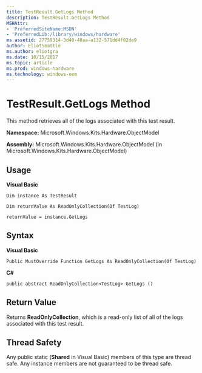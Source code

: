 ```yaml
---
title: TestResult.GetLogs Method
description: TestResult.GetLogs Method
MSHAttr:
- 'PreferredSiteName:MSDN'
- 'PreferredLib:/library/windows/hardware'
ms.assetid: 27759314-3d40-48aa-a132-571dd4f02de9
author: EliotSeattle
ms.author: eliotgra
ms.date: 10/15/2017
ms.topic: article
ms.prod: windows-hardware
ms.technology: windows-oem
---
```


# TestResult.GetLogs Method


This method retrieves all of the logs associated with this test result.

**Namespace:** Microsoft.Windows.Kits.Hardware.ObjectModel

**Assembly:** Microsoft.Windows.Kits.Hardware.ObjectModel (in Microsoft.Windows.Kits.Hardware.ObjectModel)

## <span id="Usage"></span><span id="usage"></span><span id="USAGE"></span>Usage


**Visual Basic**

`Dim instance As TestResult`

`Dim returnValue As ReadOnlyCollection(Of TestLog)`

`returnValue = instance.GetLogs`

## <span id="Syntax"></span><span id="syntax"></span><span id="SYNTAX"></span>Syntax


**Visual Basic**

`Public MustOverride Function GetLogs As ReadOnlyCollection(Of TestLog)`

**C#**

`public abstract ReadOnlyCollection<TestLog> GetLogs ()`

## <span id="Return_Value"></span><span id="return_value"></span><span id="RETURN_VALUE"></span>Return Value


Returns **ReadOnlyCollection**, which is a read-only list of all of the logs associated with this test result.

## <span id="Thread_Safety"></span><span id="thread_safety"></span><span id="THREAD_SAFETY"></span>Thread Safety


Any public static (**Shared** in Visual Basic) members of this type are thread safe. Any instance members are not guaranteed to be thread safe.

 

 






